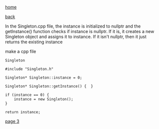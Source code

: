 [home](./page01.md)

[back](./page01.md)

In the Singleton.cpp file, the instance is initialized to nullptr and the getInstance() function checks if instance is nullptr. If it is, it creates a new Singleton object and assigns it to instance. If it isn't nullptr, then it just returns the existing instance

make a cpp file

```
Singleton
```

```
#include "Singleton.h"
```


```
Singleton* Singleton::instance = 0;
```

```
Singleton* Singleton::getInstance() {  }
```


```
if (instance == 0) {
    instance = new Singleton();
}

return instance;
```

[page 3](./page03.md)
